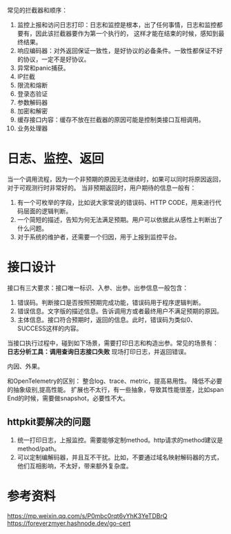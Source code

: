 常见的拦截器和顺序：
1. 监控上报和访问日志打印：日志和监控是根本，出了任何事情，日志和监控都要有，因此该拦截器要作为第一个执行的，
这样才能在结束的时候，感知到最终结果。
3. 响应编码器：对外返回保证一致性，是好协议的必备条件。一致性都保证不好的协议，一定不是好协议。
2. 异常和panic捕获。
2. IP拦截
6. 限流和熔断
5. 登录态验证
2. 参数解码器
3. 加密和解密
7. 缓存接口内容：缓存不放在拦截器的原因可能是控制类接口互相调用。
4. 业务处理器


# 日志、监控、返回
当一个调用流程，因为一个非预期的原因无法继续时，如果可以同时将原因返回，对于可观测行时非常好的。
当非预期返回时，用户期待的信息一般有：
1. 有一个可枚举的字段，比如说大家常说的错误码、HTTP CODE，用来进行代码层面的逻辑判断。
2. 一个简短的描述，告知为何无法满足预期。用户可以依据此从感性上判断出了什么问题。
3. 对于系统的维护者，还需要一个归因，用于上报到监控平台。

# 接口设计
接口有三大要求：接口唯一标识、入参、出参。出参信息一般包含：
1. 错误码。判断接口是否按照预期完成功能，错误码用于程序逻辑判断。
2. 错误信息。文字版的描述信息。告诉调用方或者最终用户不满足预期的原因。
3. 主体信息。接口符合预期时，返回的信息。此时，错误码为类似0、SUCCESS这样的内容。

当接口执行过程中，碰到如下场景，需要打印日志和构造出参。常见的场景有：
**日志分析工具：调用查询日志接口失败**
现场打印日志，并返回错误。


内因、外果。

和OpenTelemetry的区别：
整合log、trace、metric，提高易用性。
降低不必要的抽象级别,提高性能。
扩展也不太行，有一些抽象，导致其性能很差，比如span End的时候，需要做snapshot，必要性不大。

## httpkit要解决的问题
1. 统一打印日志，上报监控。需要能够定制method。http请求的method建议是method/path。
2. 可以定制编解码器，并且互不干扰。比如，不要通过域名映射解码器的方式，他们互相影响，不太好，带来额外复杂度。

# 参考资料
https://mp.weixin.qq.com/s/P0mbc0rqt6vYhK3YeTDBrQ
https://foreverzmyer.hashnode.dev/go-cert
